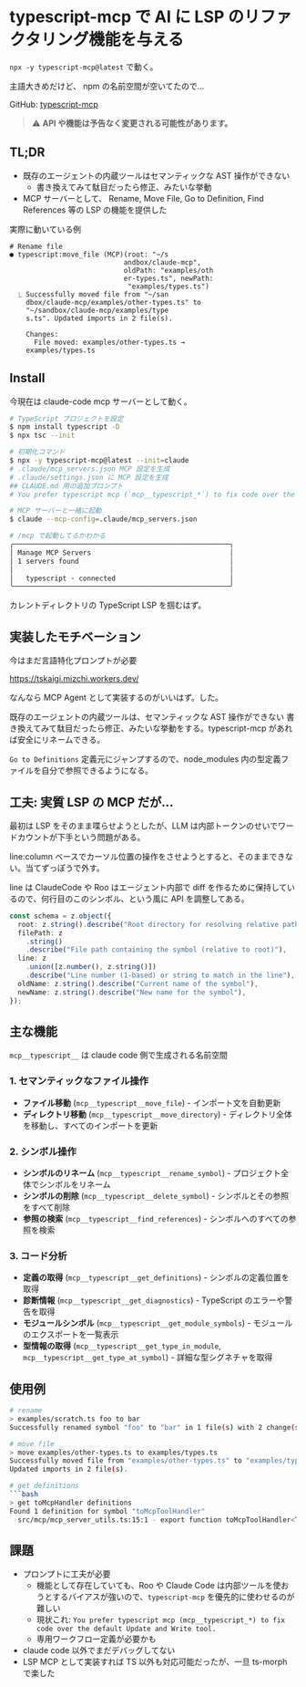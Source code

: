 # typescript-mcp で AI に LSP のリファクタリング機能を与える

`npx -y typescript-mcp@latest` で動く。

主語大きめだけど、 npm の名前空間が空いてたので...

GitHub: [typescript-mcp](https://github.com/your-repo/typescript-mcp)

> ⚠️ **API や機能は予告なく変更される可能性があります。**

## TL;DR

- 既存のエージェントの内蔵ツールはセマンティックな AST 操作ができない
  - 書き換えてみて駄目だったら修正、みたいな挙動
- MCP サーバーとして、 Rename, Move File, Go to Definition, Find References 等の LSP の機能を提供した

実際に動いている例

```
# Rename file
● typescript:move_file (MCP)(root: "~/s
                            andbox/claude-mcp",
                            oldPath: "examples/oth
                            er-types.ts", newPath:
                             "examples/types.ts")
  ⎿ Successfully moved file from "~/san
    dbox/claude-mcp/examples/other-types.ts" to
    "~/sandbox/claude-mcp/examples/type
    s.ts". Updated imports in 2 file(s).

    Changes:
      File moved: examples/other-types.ts →
    examples/types.ts
```

## Install

今現在は claude-code mcp サーバーとして動く。

```bash
# TypeScript プロジェクトを設定
$ npm install typescript -D
$ npx tsc --init

# 初期化コマンド
$ npx -y typescript-mcp@latest --init=claude
# .claude/mcp_servers.json MCP 設定を生成
# .claude/settings.json に MCP 設定を生成
## CLAUDE.md 用の追加プロンプト
# You prefer typescript mcp (`mcp__typescript_*`) to fix code over the default `Update` and `Write` tool.

# MCP サーバーと一緒に起動
$ claude --mcp-config=.claude/mcp_servers.json

# /mcp で起動してるかわかる
╭─────────────────────────────────────────────────────╮
│ Manage MCP Servers                                  │
│ 1 servers found                                     │
│                                                     │
│   typescript · connected                            │
╰─────────────────────────────────────────────────────╯
```

カレントディレクトリの TypeScript LSP を掴むはず。

## 実装したモチベーション

今はまだ言語特化プロンプトが必要

https://tskaigi.mizchi.workers.dev/

なんなら MCP Agent として実装するのがいいはず。した。

既存のエージェントの内蔵ツールは、セマンティックな AST 操作ができない
書き換えてみて駄目だったら修正、みたいな挙動をする。typescript-mcp があれば安全にリネームできる。

`Go to Definitions` 定義元にジャンプするので、node_modules 内の型定義ファイルを自分で参照できるようになる。

## 工夫: 実質 LSP の MCP だが...

最初は LSP をそのまま喋らせようとしたが、LLM は内部トークンのせいでワードカウントが下手という問題がある。

line:column ベースでカーソル位置の操作をさせようとすると、そのままできない。当てずっぽうで外す。

line は ClaudeCode や Roo はエージェント内部で diff を作るために保持しているので、何行目のこのシンボル、という風に API を調整してある。

```ts
const schema = z.object({
  root: z.string().describe("Root directory for resolving relative paths"),
  filePath: z
    .string()
    .describe("File path containing the symbol (relative to root)"),
  line: z
    .union([z.number(), z.string()])
    .describe("Line number (1-based) or string to match in the line"),
  oldName: z.string().describe("Current name of the symbol"),
  newName: z.string().describe("New name for the symbol"),
});
```

## 主な機能

`mcp__typescript__` は claude code 側で生成される名前空間

### 1. セマンティックなファイル操作

- **ファイル移動** (`mcp__typescript__move_file`) - インポート文を自動更新
- **ディレクトリ移動** (`mcp__typescript__move_directory`) - ディレクトリ全体を移動し、すべてのインポートを更新

### 2. シンボル操作

- **シンボルのリネーム** (`mcp__typescript__rename_symbol`) - プロジェクト全体でシンボルをリネーム
- **シンボルの削除** (`mcp__typescript__delete_symbol`) - シンボルとその参照をすべて削除
- **参照の検索** (`mcp__typescript__find_references`) - シンボルへのすべての参照を検索

### 3. コード分析

- **定義の取得** (`mcp__typescript__get_definitions`) - シンボルの定義位置を取得
- **診断情報** (`mcp__typescript__get_diagnostics`) - TypeScript のエラーや警告を取得
- **モジュールシンボル** (`mcp__typescript__get_module_symbols`) - モジュールのエクスポートを一覧表示
- **型情報の取得** (`mcp__typescript__get_type_in_module`, `mcp__typescript__get_type_at_symbol`) - 詳細な型シグネチャを取得

## 使用例

````bash
# rename
> examples/scratch.ts foo to bar
Successfully renamed symbol "foo" to "bar" in 1 file(s) with 2 change(s).

# move file
> move examples/other-types.ts to examples/types.ts
Successfully moved file from "examples/other-types.ts" to "examples/types.ts"
Updated imports in 2 file(s).

# get definitions
```bash
> get toMcpHandler definitions
Found 1 definition for symbol "toMcpToolHandler"
  src/mcp/mcp_server_utils.ts:15:1 - export function toMcpToolHandler<T>(
````

## 課題

- プロンプトに工夫が必要
  - 機能として存在していても、Roo や Claude Code は内部ツールを使おうとするバイアスが強いので、`typescript-mcp` を優先的に使わせるのが難しい
  - 現状これ: `You prefer typescript mcp (mcp__typescript_*) to fix code over the default Update and Write tool.`
  - 専用ワークフロー定義が必要かも
- claude code 以外でまだデバッグしてない
- LSP MCP として実装すれば TS 以外も対応可能だったが、一旦 ts-morph で楽した

